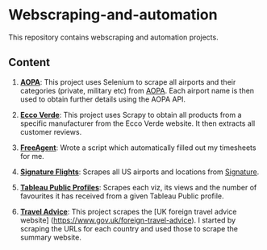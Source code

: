 # Webscraping-and-automation

This repository contains webscraping and automation projects.

## Content

1. **[AOPA](https://github.com/lb930/Webscraping-and-automation/tree/master/AOPA)**: This project uses Selenium to scrape all airports and their categories (private, military etc) from [AOPA](https://www.aopa.org/). Each airport name is then used to obtain further details using the AOPA API.

2. **[Ecco Verde](https://github.com/lb930/Webscraping-and-automation/tree/master/Ecco%20Verde)**: This project uses Scrapy to obtain all products from a specific manufacturer from the Ecco Verde website. It then extracts all customer reviews.

3. **[FreeAgent](https://github.com/lb930/Webscraping-and-automation/tree/master/FreeAgent)**: Wrote a script which automatically filled out my timesheets for me.

4. **[Signature Flights](https://github.com/lb930/Webscraping-and-automation/tree/master/Signature%20Flights)**: Scrapes all US airports and locations from [Signature](https://www.signatureflight.com/locations?region=us).

5. **[Tableau Public Profiles](https://github.com/lb930/Webscraping-and-automation/tree/master/Tableau%20Public%20Profiles)**: Scrapes each viz, its views and the number of favourites it has received from a given Tableau Public profile.

6. **[Travel Advice](https://github.com/lb930/Webscraping-and-automation/tree/master/Travel%20Advice)**: This project scrapes the [UK foreign travel advice website] (https://www.gov.uk/foreign-travel-advice). I started by scraping the URLs for each country and used those to scrape the summary website. 
